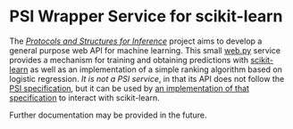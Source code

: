 # PSI Wrapper Service for scikit-learn

The [_Protocols and Structures for Inference_](http://psi.cecs.anu.edu.au) project aims to develop a general purpose web API for machine learning. This small [web.py](http://webpy.org/) service provides a mechanism for training and obtaining predictions with [scikit-learn](http://scikit-learn.org/stable/) as well as an implementation of a simple ranking algorithm based on logistic regression. _It is not a PSI service_, in that its API does not follow the [PSI specification](http://psi.cecs.anu.edu.au/spec), but it can be used by [an implementation of that specification](https://github.com/psi-project/server) to interact with scikit-learn.

Further documentation may be provided in the future.

